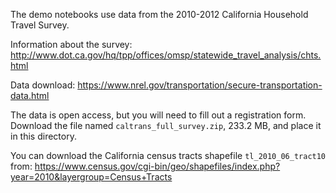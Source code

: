 The demo notebooks use data from the 2010-2012 California Household Travel Survey.

Information about the survey: http://www.dot.ca.gov/hq/tpp/offices/omsp/statewide_travel_analysis/chts.html

Data download: https://www.nrel.gov/transportation/secure-transportation-data.html

The data is open access, but you will need to fill out a registration form. Download the file named `caltrans_full_survey.zip`, 233.2 MB, and place it in this directory.

You can download the California census tracts shapefile `tl_2010_06_tract10` from: https://www.census.gov/cgi-bin/geo/shapefiles/index.php?year=2010&layergroup=Census+Tracts
